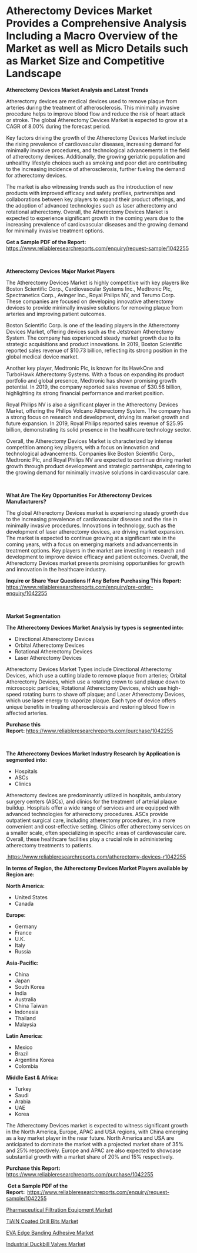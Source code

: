 <p><h1>Atherectomy Devices Market Provides a Comprehensive Analysis Including a Macro Overview of the Market as well as Micro Details such as Market Size and Competitive Landscape</h1></p><p><strong>Atherectomy Devices Market Analysis and Latest Trends</strong></p>
<p><p>Atherectomy devices are medical devices used to remove plaque from arteries during the treatment of atherosclerosis. This minimally invasive procedure helps to improve blood flow and reduce the risk of heart attack or stroke. The global Atherectomy Devices Market is expected to grow at a CAGR of 8.00% during the forecast period.</p><p>Key factors driving the growth of the Atherectomy Devices Market include the rising prevalence of cardiovascular diseases, increasing demand for minimally invasive procedures, and technological advancements in the field of atherectomy devices. Additionally, the growing geriatric population and unhealthy lifestyle choices such as smoking and poor diet are contributing to the increasing incidence of atherosclerosis, further fueling the demand for atherectomy devices.</p><p>The market is also witnessing trends such as the introduction of new products with improved efficacy and safety profiles, partnerships and collaborations between key players to expand their product offerings, and the adoption of advanced technologies such as laser atherectomy and rotational atherectomy. Overall, the Atherectomy Devices Market is expected to experience significant growth in the coming years due to the increasing prevalence of cardiovascular diseases and the growing demand for minimally invasive treatment options.</p></p>
<p><strong>Get a Sample PDF of the Report:&nbsp;</strong> <a href="https://www.reliableresearchreports.com/enquiry/request-sample/1042255">https://www.reliableresearchreports.com/enquiry/request-sample/1042255</a></p>
<p>&nbsp;</p>
<p><strong>Atherectomy Devices Major Market Players</strong></p>
<p><p>The Atherectomy Devices Market is highly competitive with key players like Boston Scientific Corp., Cardiovascular Systems Inc., Medtronic Plc, Spectranetics Corp., Avinger Inc., Royal Philips NV, and Terumo Corp. These companies are focused on developing innovative atherectomy devices to provide minimally invasive solutions for removing plaque from arteries and improving patient outcomes.</p><p>Boston Scientific Corp. is one of the leading players in the Atherectomy Devices Market, offering devices such as the Jetstream Atherectomy System. The company has experienced steady market growth due to its strategic acquisitions and product innovations. In 2019, Boston Scientific reported sales revenue of $10.73 billion, reflecting its strong position in the global medical device market.</p><p>Another key player, Medtronic Plc, is known for its HawkOne and TurboHawk Atherectomy Systems. With a focus on expanding its product portfolio and global presence, Medtronic has shown promising growth potential. In 2019, the company reported sales revenue of $30.56 billion, highlighting its strong financial performance and market position.</p><p>Royal Philips NV is also a significant player in the Atherectomy Devices Market, offering the Philips Volcano Atherectomy System. The company has a strong focus on research and development, driving its market growth and future expansion. In 2019, Royal Philips reported sales revenue of $25.95 billion, demonstrating its solid presence in the healthcare technology sector.</p><p>Overall, the Atherectomy Devices Market is characterized by intense competition among key players, with a focus on innovation and technological advancements. Companies like Boston Scientific Corp., Medtronic Plc, and Royal Philips NV are expected to continue driving market growth through product development and strategic partnerships, catering to the growing demand for minimally invasive solutions in cardiovascular care.</p></p>
<p>&nbsp;</p>
<p><strong>What Are The Key Opportunities For Atherectomy Devices Manufacturers?</strong></p>
<p><p>The global Atherectomy Devices market is experiencing steady growth due to the increasing prevalence of cardiovascular diseases and the rise in minimally invasive procedures. Innovations in technology, such as the development of laser atherectomy devices, are driving market expansion. The market is expected to continue growing at a significant rate in the coming years, with a focus on emerging markets and advancements in treatment options. Key players in the market are investing in research and development to improve device efficacy and patient outcomes. Overall, the Atherectomy Devices market presents promising opportunities for growth and innovation in the healthcare industry.</p></p>
<p><strong>Inquire or Share Your Questions If Any Before Purchasing This Report:</strong> <a href="https://www.reliableresearchreports.com/enquiry/pre-order-enquiry/1042255">https://www.reliableresearchreports.com/enquiry/pre-order-enquiry/1042255</a></p>
<p>&nbsp;</p>
<p><strong>Market Segmentation</strong></p>
<p><strong>The Atherectomy Devices Market Analysis by types is segmented into:</strong></p>
<p><ul><li>Directional Atherectomy Devices</li><li>Orbital Atherectomy Devices</li><li>Rotational Atherectomy Devices</li><li>Laser Atherectomy Devices</li></ul></p>
<p><p>Atherectomy Devices Market Types include Directional Atherectomy Devices, which use a cutting blade to remove plaque from arteries; Orbital Atherectomy Devices, which use a rotating crown to sand plaque down to microscopic particles; Rotational Atherectomy Devices, which use high-speed rotating burrs to shave off plaque; and Laser Atherectomy Devices, which use laser energy to vaporize plaque. Each type of device offers unique benefits in treating atherosclerosis and restoring blood flow in affected arteries.</p></p>
<p><strong>Purchase this Report:&nbsp;</strong><a href="https://www.reliableresearchreports.com/purchase/1042255">https://www.reliableresearchreports.com/purchase/1042255</a></p>
<p>&nbsp;</p>
<p><strong>The Atherectomy Devices Market Industry Research by Application is segmented into:</strong></p>
<p><ul><li>Hospitals</li><li>ASCs</li><li>Clinics</li></ul></p>
<p><p>Atherectomy devices are predominantly utilized in hospitals, ambulatory surgery centers (ASCs), and clinics for the treatment of arterial plaque buildup. Hospitals offer a wide range of services and are equipped with advanced technologies for atherectomy procedures. ASCs provide outpatient surgical care, including atherectomy procedures, in a more convenient and cost-effective setting. Clinics offer atherectomy services on a smaller scale, often specializing in specific areas of cardiovascular care. Overall, these healthcare facilities play a crucial role in administering atherectomy treatments to patients.</p></p>
<p><a href="https://www.reliableresearchreports.com/atherectomy-devices-r1042255">&nbsp;https://www.reliableresearchreports.com/atherectomy-devices-r1042255</a></p>
<p><strong>In terms of Region, the Atherectomy Devices Market Players available by Region are:</strong></p>
<p>
    <p> <strong> North America: </strong>
        <ul>
            <li>United States</li>
            <li>Canada</li>
        </ul>
        </p> 
    <p> <strong> Europe: </strong>
        <ul>
            <li>Germany</li>
            <li>France</li>
            <li>U.K.</li>
            <li>Italy</li>
            <li>Russia</li>
        </ul>
        </p> 
    <p> <strong> Asia-Pacific: </strong>
        <ul>
            <li>China</li>
            <li>Japan</li>
            <li>South Korea</li>
            <li>India</li>
            <li>Australia</li>
            <li>China Taiwan</li>
            <li>Indonesia</li>
            <li>Thailand</li>
            <li>Malaysia</li>
        </ul>
        </p> 
    <p> <strong> Latin America: </strong>
        <ul>
            <li>Mexico</li>
            <li>Brazil</li>
            <li>Argentina Korea</li>
            <li>Colombia</li>
        </ul>
        </p> 
    <p> <strong> Middle East & Africa: </strong>
        <ul>
            <li>Turkey</li>
            <li>Saudi</li>
            <li>Arabia</li>
            <li>UAE</li>
            <li>Korea</li>
        </ul>
    </p>
    </p>
<p><p>The Atherectomy Devices market is expected to witness significant growth in the North America, Europe, APAC and USA regions, with China emerging as a key market player in the near future. North America and USA are anticipated to dominate the market with a projected market share of 35% and 25% respectively. Europe and APAC are also expected to showcase substantial growth with a market share of 20% and 15% respectively.</p></p>
<p><strong>Purchase this Report: </strong><a href="https://www.reliableresearchreports.com/purchase/1042255">https://www.reliableresearchreports.com/purchase/1042255</a></p>
<p>&nbsp;<strong>Get a Sample PDF of the Report:&nbsp;&nbsp;</strong><a href="https://www.reliableresearchreports.com/enquiry/request-sample/1042255">https://www.reliableresearchreports.com/enquiry/request-sample/1042255</a></p>
<p><strong></strong></p>
<p><p><a href="https://github.com/mabutironaldo/Market-Research-Report-List-4/blob/main/pharmaceutical-filtration-equipment-market.md">Pharmaceutical Filtration Equipment Market</a></p><p><a href="https://www.linkedin.com/pulse/tialn-coated-drill-bits-market-outlook-industry-overview-c8npe?trackingId=OKHBGG%2BVDTVoqZq2e8Z3AA%3D%3D">TiAlN Coated Drill Bits Market</a></p><p><a href="https://issuu.com/reportprime-2/docs/eva-edge-banding-adhesive-market-size-2030.pptx">EVA Edge Banding Adhesive Market</a></p><p><a href="https://www.linkedin.com/pulse/analyzing-industrial-duckbill-valves-market-global-industry-eeuce?trackingId=w8VlcCghWTsyEyMwce%2FEvw%3D%3D">Industrial Duckbill Valves Market</a></p></p>
